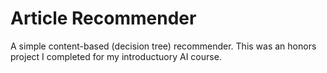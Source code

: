 # Article Recommender
A simple content-based (decision tree) recommender. This was an honors project I completed for my introductuory AI course.
